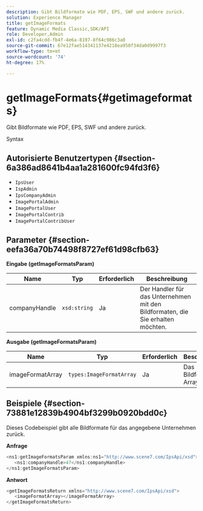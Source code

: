 ```yaml
---
description: Gibt Bildformate wie PDF, EPS, SWF und andere zurück.
solution: Experience Manager
title: getImageFormats
feature: Dynamic Media Classic,SDK/API
role: Developer,Admin
exl-id: c2fa4cdd-fb4f-4e6a-8197-8f64c986c3a0
source-git-commit: 67e12fae514341137e4218ea950f34da0d9997f3
workflow-type: tm+mt
source-wordcount: '74'
ht-degree: 17%

---
```


# getImageFormats{#getimageformats}

Gibt Bildformate wie PDF, EPS, SWF und andere zurück.

Syntax

## Autorisierte Benutzertypen {#section-6a386ad8641b4aa1a281600fc94fd3f6}

* `IpsUser`
* `IspAdmin`
* `IpsCompanyAdmin`
* `ImagePortalAdmin`
* `ImagePortalUser`
* `ImagePortalContrib`
* `ImagePortalContribUser`

## Parameter {#section-eefa36a70b74498f8727ef61d98cfb63}

**Eingabe (getImageFormatsParam)**

| Name | Typ | Erforderlich | Beschreibung |
|---|---|---|---|
| companyHandle | `xsd:string` | Ja | Der Handler für das Unternehmen mit den Bildformaten, die Sie erhalten möchten. |

**Ausgabe (getImageFormatsParam)**

| Name | Typ | Erforderlich | Beschreibung |
|---|---|---|---|
| imageFormatArray | `types:ImageFormatArray` | Ja | Das Bildformat-Array. |

## Beispiele {#section-73881e12839b4904bf3299b0920bdd0c}

Dieses Codebeispiel gibt alle Bildformate für das angegebene Unternehmen zurück.

**Anfrage**

```java
<ns1:getImageFormatsParam xmlns:ns1="http://www.scene7.com/IpsApi/xsd">
   <ns1:companyHandle>47</ns1:companyHandle>
</ns1:getImageFormatsParam>
```

**Antwort**

```java
<getImageFormatsReturn xmlns="http://www.scene7.com/IpsApi/xsd">
   <imageFormatArray></imageFormatArray>
</getImageFormatsReturn>
```
